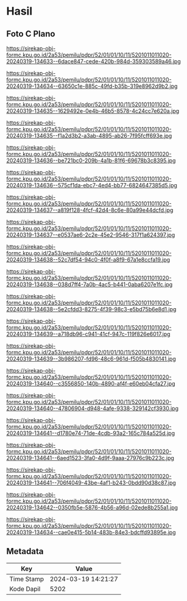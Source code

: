 # Hasil

## Foto C Plano

https://sirekap-obj-formc.kpu.go.id/2a53/pemilu/pdpr/52/01/01/10/11/5201011011020-20240319-134633--6dace847-cede-420b-984d-359303589a46.jpg

https://sirekap-obj-formc.kpu.go.id/2a53/pemilu/pdpr/52/01/01/10/11/5201011011020-20240319-134634--63650c1e-885c-49fd-b35b-319e8962d9b2.jpg

https://sirekap-obj-formc.kpu.go.id/2a53/pemilu/pdpr/52/01/01/10/11/5201011011020-20240319-134635--1629492e-0e4b-46b5-8578-4c24cc7e620a.jpg

https://sirekap-obj-formc.kpu.go.id/2a53/pemilu/pdpr/52/01/01/10/11/5201011011020-20240319-134635--f1a2d3b2-a3ab-4895-ab26-7f95fcff693e.jpg

https://sirekap-obj-formc.kpu.go.id/2a53/pemilu/pdpr/52/01/01/10/11/5201011011020-20240319-134636--be721bc0-209b-4a1b-81f6-69678b3c8395.jpg

https://sirekap-obj-formc.kpu.go.id/2a53/pemilu/pdpr/52/01/01/10/11/5201011011020-20240319-134636--575cf1da-ebc7-4ed4-bb77-6824647385d5.jpg

https://sirekap-obj-formc.kpu.go.id/2a53/pemilu/pdpr/52/01/01/10/11/5201011011020-20240319-134637--a819f128-4fcf-42d4-8c6e-80a99e44dcfd.jpg

https://sirekap-obj-formc.kpu.go.id/2a53/pemilu/pdpr/52/01/01/10/11/5201011011020-20240319-134637--e0537ae6-2c2e-45e2-9546-317f1a624397.jpg

https://sirekap-obj-formc.kpu.go.id/2a53/pemilu/pdpr/52/01/01/10/11/5201011011020-20240319-134638--52c7df54-94c0-4f0f-a8f9-67a1e8ccfa19.jpg

https://sirekap-obj-formc.kpu.go.id/2a53/pemilu/pdpr/52/01/01/10/11/5201011011020-20240319-134638--038d7ff4-7a0b-4ac5-b441-0aba6207e1fc.jpg

https://sirekap-obj-formc.kpu.go.id/2a53/pemilu/pdpr/52/01/01/10/11/5201011011020-20240319-134638--5e2cfdd3-8275-4f39-98c3-e5bd75b6e8d1.jpg

https://sirekap-obj-formc.kpu.go.id/2a53/pemilu/pdpr/52/01/01/10/11/5201011011020-20240319-134639--a718db96-c941-41cf-947c-119f826e6017.jpg

https://sirekap-obj-formc.kpu.go.id/2a53/pemilu/pdpr/52/01/01/10/11/5201011011020-20240319-134639--3b986207-fd96-48c6-961d-f505b4830141.jpg

https://sirekap-obj-formc.kpu.go.id/2a53/pemilu/pdpr/52/01/01/10/11/5201011011020-20240319-134640--c3556850-140b-4890-af4f-e60eb04cfa27.jpg

https://sirekap-obj-formc.kpu.go.id/2a53/pemilu/pdpr/52/01/01/10/11/5201011011020-20240319-134640--47806904-d948-4afe-9338-329142cf3930.jpg

https://sirekap-obj-formc.kpu.go.id/2a53/pemilu/pdpr/52/01/01/10/11/5201011011020-20240319-134641--d1780e74-71de-4cdb-93a2-165c784a525d.jpg

https://sirekap-obj-formc.kpu.go.id/2a53/pemilu/pdpr/52/01/01/10/11/5201011011020-20240319-134641--6aed1523-3fa0-4d9f-9aaa-27976c9b223c.jpg

https://sirekap-obj-formc.kpu.go.id/2a53/pemilu/pdpr/52/01/01/10/11/5201011011020-20240319-134641--706f4049-43be-4af1-b243-0bdd90d38c87.jpg

https://sirekap-obj-formc.kpu.go.id/2a53/pemilu/pdpr/52/01/01/10/11/5201011011020-20240319-134642--0350fb5e-5876-4b56-a96d-02ede8b255a1.jpg

https://sirekap-obj-formc.kpu.go.id/2a53/pemilu/pdpr/52/01/01/10/11/5201011011020-20240319-134634--cae0e415-5b14-483b-84e3-bdcffd93895e.jpg


## Metadata

| Key        | Value               |
| ---------- | ------------------- |
| Time Stamp | 2024-03-19 14:21:27 |
| Kode Dapil | 5202                |



